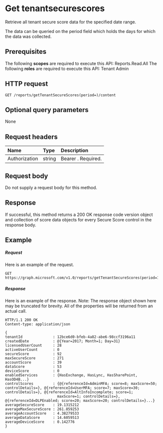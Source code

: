 # Get tenantsecurescores

Retrieve all tenant secure score data for the specified date range. 

The data can be queried on the period field which holds the days for which the data was collected. 

## Prerequisites
The following **scopes** are required to execute this API: Reports.Read.All
The following **roles** are required to execute this API: Tenant Admin

## HTTP request
<!-- { "blockType": "ignored" } -->
```http
GET /reports/getTenantSecureScores(period=)/content
```
## Optional query parameters
None

## Request headers
| Name       | Type | Description|
|:-----------|:------|:----------|
| Authorization  | string  | Bearer <token>. Required. |

## Request body
Do not supply a request body for this method.
## Response
If successful, this method returns a 200 OK response code version object and collection of score data objects for every Secure Score control in the response body. 
## Example
##### Request
Here is an example of the request.
<!-- {
  "blockType": "request",
  "name": "get_application"
}-->
```http
GET https://graph.microsoft.com/v1.0/reports/getTenantSecureScores(period=1)/content
```
##### Response
Here is an example of the response. Note: The response object shown here may be truncated for brevity. All of the properties will be returned from an actual call.
<!-- {
  "blockType": "response",
  "truncated": true,
  "@odata.type": "microsoft.graph.application"
} -->
```http
HTTP/1.1 200 OK
Content-type: application/json

{ 
tenantId              : 12bce6d0-bfeb-4a82-abe6-98ccf3196a11
createdDate           : @{Year=2017; Month=1; Day=31}
licensedUserCount     : 28
activeUserCount       : 0
secureScore           : 92
maxSecureScore        : 271
accountScore          : 39
dataScore             : 53
deviceScore           : 0
enabledServices       : {HasExchange, HasLync, HasSharePoint, HasOD4B...}
controlScores         : {@{referenceId=AdminMFA; score=8; maxScore=50; controlDetails=}, @{referenceId=UserMFA; score=7; maxScore=30; controlDetails=}, @{referenceId=AltInfoIncomplete; score=1; 
                        maxScore=1; controlDetails=}, @{referenceId=DLPEnabled; score=20; maxScore=20; controlDetails=}...}
averageSecureScore    : 19.1315212
averageMaxSecureScore : 261.859253
averageAccountScore   : 4.38279533
averageDataScore      : 14.6059513
averageDeviceScore    : 0.142776
} 

```

<!-- uuid: 8fcb5dbc-d5aa-4681-8e31-b001d5168d79
2015-10-25 14:57:30 UTC -->
<!-- {
  "type": "#page.annotation",
  "description": "Get tenantsecurescores",
  "keywords": "",
  "section": "documentation",
  "tocPath": ""
}-->
